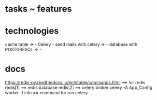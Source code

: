 
# tasks ~ features

# technologies
cache table => -
Celery - send mails with celery => - 
database with POSTGRESQL => -

# docs
https://redis-py.readthedocs.io/en/stable/commands.html  ==> for redis
redis[1] ==> redis database
redis[2] ==> celery broker
celery -A App_Config worker -l info == command for run celery